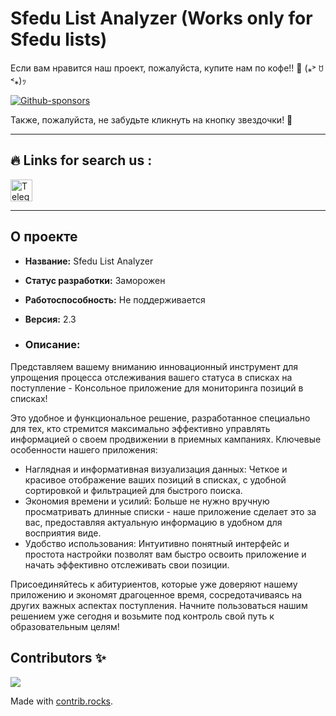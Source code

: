 # Sfedu List Analyzer (Works only for Sfedu lists)
Если вам нравится наш проект, пожалуйста, купите нам по кофе!! 🙏 (⁎˃ ꇴ ˂⁎)ｯ

[![Github-sponsors](https://img.shields.io/badge/sponsor-30363D?style=for-the-badge&logo=GitHub-Sponsors&logoColor=#EA4AAA)](https://clck.ru/3CC6jE)

Также, пожалуйста, не забудьте кликнуть на кнопку звездочки! 🌟 

---

## 🔥 Links for search us :
<div id="badges" align="left">
    <a href="https://t.me/+jDd7NORR5lhkZGJi">
        <img src="https://img.shields.io/badge/Telegram-blue?style=for-the-badge&logo=telegram&logoColor=white" height="35" alt ="Telegram Badge"/>
    </a>
</div>

---

## О проекте <a name="о-проекте"></a>
- **Название:** Sfedu List Analyzer
- **Статус разработки:** Заморожен
- **Работоспособность:** Не поддерживается
- **Версия:** 2.3

 - ### Описание: 

Представляем вашему вниманию инновационный инструмент для упрощения процесса отслеживания вашего статуса в списках на поступление - Консольное приложение для мониторинга позиций в списках!

Это удобное и функциональное решение, разработанное специально для тех, кто стремится максимально эффективно управлять информацией о своем продвижении в приемных кампаниях. Ключевые особенности нашего приложения:

- Наглядная и информативная визуализация данных: Четкое и красивое отображение ваших позиций в списках, с удобной сортировкой и фильтрацией для быстрого поиска.
- Экономия времени и усилий: Больше не нужно вручную просматривать длинные списки - наше приложение сделает это за вас, предоставляя актуальную информацию в удобном для восприятия виде.
- Удобство использования: Интуитивно понятный интерфейс и простота настройки позволят вам быстро освоить приложение и начать эффективно отслеживать свои позиции.

Присоединяйтесь к абитуриентов, которые уже доверяют нашему приложению и экономят драгоценное время, сосредотачиваясь на других важных аспектах поступления. Начните пользоваться нашим решением уже сегодня и возьмите под контроль свой путь к образовательным целям!

## Contributors ✨

<a href="https://github.com/bambutcha/sfedy_list_analyzer/graphs/contributors">
  <img src="https://contrib.rocks/image?repo=bambutcha/sfedy_list_analyzer" />
</a>

Made with [contrib.rocks](https://contrib.rocks).
